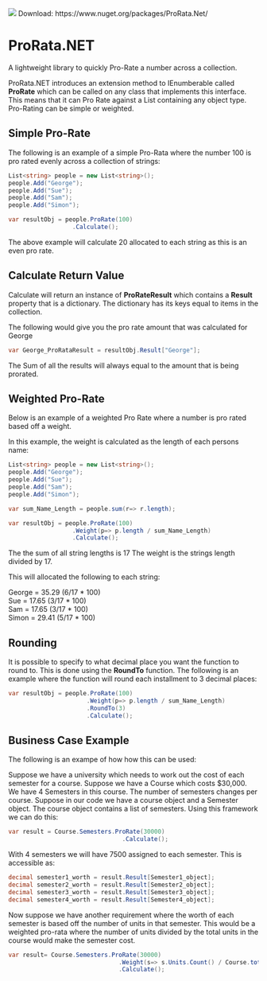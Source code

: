 <img src="https://ci.appveyor.com/api/projects/status/6ykjs2ttkx8s80yf?svg=true" />
Download: https://www.nuget.org/packages/ProRata.Net/

# ProRata.NET

A lightweight library to quickly Pro-Rate a number across a collection.

ProRata.NET introduces an extension method to IEnumberable<T> called **ProRate** which can be called on any class that implements this interface. This means that it can Pro Rate against a List containing any object type. Pro-Rating can be simple or weighted.

## Simple Pro-Rate

The following is an example of a simple Pro-Rata where the number 100 is pro rated evenly across a collection of strings:

```csharp
List<string> people = new List<string>();
people.Add("George");
people.Add("Sue");
people.Add("Sam");
people.Add("Simon");

var resultObj = people.ProRate(100)
                  .Calculate();
```

The above example will calculate 20 allocated to each string as this is an even pro rate.

## Calculate Return Value

Calculate will return an instance of **ProRateResult<T>** which contains a **Result** property that is a dictionary.
The dictionary has its keys equal to items in the collection. 

The following would give you the pro rate amount that was calculated for George

```csharp
var George_ProRataResult = resultObj.Result["George"];
```

The Sum of all the results will always equal to the amount that is being prorated.

## Weighted Pro-Rate

Below is an example of a weighted Pro Rate where a number is pro rated based off a weight. 

In this example, the weight is calculated as the length of each persons name:

```csharp
List<string> people = new List<string>();
people.Add("George");
people.Add("Sue");
people.Add("Sam");
people.Add("Simon");

var sum_Name_Length = people.sum(r=> r.length);

var resultObj = people.ProRate(100)
                  .Weight(p=> p.length / sum_Name_Length)
                  .Calculate();
```

The the sum of all string lengths is 17
The weight is the strings length divided by 17.

This will allocated the following to each string:

George = 35.29 (6/17 * 100)<br />
Sue = 17.65 (3/17 * 100)<br />
Sam = 17.65 (3/17 * 100)<br />
Simon = 29.41 (5/17 * 100)

## Rounding

It is possible to specify to what decimal place you want the function to round to. This is done using the **RoundTo** function.
The following is an example where the function will round each installment to 3 decimal places:

```csharp
var resultObj = people.ProRate(100)
                      .Weight(p=> p.length / sum_Name_Length)
                      .RoundTo(3)
                      .Calculate();
```

## Business Case Example

The following is an exampe of how how this can be used:

Suppose we have a university which needs to work out the cost of each semester for a course. 
Suppose we have a Course which costs $30,000. We have 4 Semesters in this course. The number of semesters changes per course.
Suppose in our code we have a course object and a Semester object. The course object contains a list of semesters. Using this framework we can do this:

```csharp
var result = Course.Semesters.ProRate(30000)
                                .Calculate();
```
With 4 semesters we will have 7500 assigned to each semester.
This is accessible as:
```csharp
decimal semester1_worth = result.Result[Semester1_object];
decimal semester2_worth = result.Result[Semester2_object];
decimal semester3_worth = result.Result[Semester3_object];
decimal semester4_worth = result.Result[Semester4_object];
```

Now suppose we have another requirement where the worth of each semester is based off the number of units in that semester. This would be a weighted pro-rata where the number of units divided by the total units in the course would make the semester cost.

```csharp
var result= Course.Semesters.ProRate(30000)
                               .Weight(s=> s.Units.Count() / Course.total_units_count)
                               .Calculate();
```



